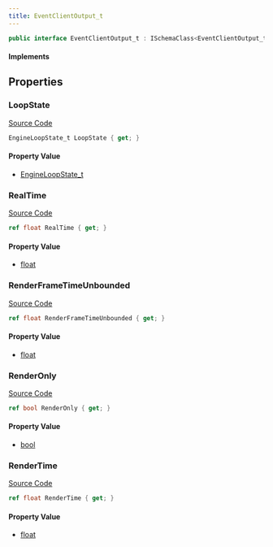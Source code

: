```yaml
---
title: EventClientOutput_t
---
```


```csharp
public interface EventClientOutput_t : ISchemaClass<EventClientOutput_t>, ISchemaField, ISchemaClass, INativeHandle
```

#### Implements

## Properties

### LoopState

[Source Code](https://github.com/swiftly-solution/swiftlys2/blob/main/managed/src/SwiftlyS2.Generated/Schemas/Interfaces/EventClientOutput_t.cs#L17)

```csharp
EngineLoopState_t LoopState { get; }
```

#### Property Value

- [EngineLoopState_t](/docs/api/shared/schemadefinitions/engineloopstate_t)

### RealTime

[Source Code](https://github.com/swiftly-solution/swiftlys2/blob/main/managed/src/SwiftlyS2.Generated/Schemas/Interfaces/EventClientOutput_t.cs#L21)

```csharp
ref float RealTime { get; }
```

#### Property Value

- [float](https://learn.microsoft.com/dotnet/api/system.single)

### RenderFrameTimeUnbounded

[Source Code](https://github.com/swiftly-solution/swiftlys2/blob/main/managed/src/SwiftlyS2.Generated/Schemas/Interfaces/EventClientOutput_t.cs#L23)

```csharp
ref float RenderFrameTimeUnbounded { get; }
```

#### Property Value

- [float](https://learn.microsoft.com/dotnet/api/system.single)

### RenderOnly

[Source Code](https://github.com/swiftly-solution/swiftlys2/blob/main/managed/src/SwiftlyS2.Generated/Schemas/Interfaces/EventClientOutput_t.cs#L25)

```csharp
ref bool RenderOnly { get; }
```

#### Property Value

- [bool](https://learn.microsoft.com/dotnet/api/system.boolean)

### RenderTime

[Source Code](https://github.com/swiftly-solution/swiftlys2/blob/main/managed/src/SwiftlyS2.Generated/Schemas/Interfaces/EventClientOutput_t.cs#L19)

```csharp
ref float RenderTime { get; }
```

#### Property Value

- [float](https://learn.microsoft.com/dotnet/api/system.single)

